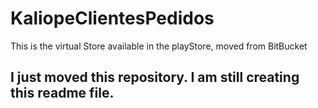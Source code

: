 # KaliopeClientesPedidos
This is the virtual Store available in the playStore, moved from BitBucket


## I just moved this repository. I am still creating this readme file.
